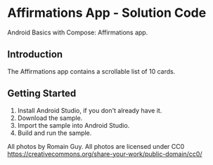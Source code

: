 Affirmations App - Solution Code
================================

 Android Basics with Compose: Affirmations app.


Introduction
------------
The Affirmations app contains a scrollable list of 10 cards.


Getting Started
---------------
1. Install Android Studio, if you don't already have it.
2. Download the sample.
3. Import the sample into Android Studio.
4. Build and run the sample.

All photos by Romain Guy. All photos are licensed under CC0 https://creativecommons.org/share-your-work/public-domain/cc0/
